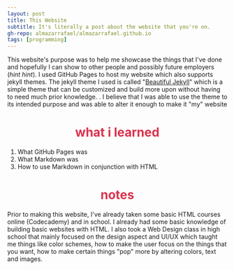 ```yaml
---
layout: post
title: This Website
subtitle: It's literally a post about the website that you're on.
gh-repo: almazarrafael/almazarrafael.github.io
tags: [programming]
---
```

This website's purpose was to help me showcase the things that I've done and hopefully I can show to other people and possibly future employers (*hint hint*). I used GitHub Pages to host my website which also supports jekyll themes. The jekyll theme I used is called "[Beautiful Jekyll](https://deanattali.com/beautiful-jekyll/)" which is a simple theme that can be customized and build more upon without having to need much prior knowledge. . I believe that I was able to use the theme to its intended purpose and was able to alter it enough to make it "my" website

<h1> <center> <font color="#DB324D"> what i learned </font> </center> </h1>

1. What GitHub Pages was
2. What Markdown was
3. How to use Markdown in conjunction with HTML

<h1> <center> <font color="#DB324D"> notes </font> </center> </h1>

Prior to making this website, I've already taken some basic HTML courses online (Codecademy) and in school. I already had some basic knowledge of building basic websites with HTML. I also took a Web Design class in high school that mainly focused on the design aspect and UI/UX which taught me things like color schemes, how to make the user focus on the things that you want, how to make certain things "pop" more by altering colors, text and images.
